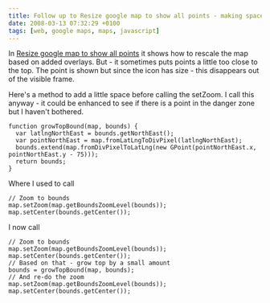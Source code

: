 ```yaml
---
title: Follow up to Resize google map to show all points - making space at the top
date: 2008-03-13 07:32:29 +0100
tags: [web, google maps, maps, javascript]
---
```


In [Resize google map to show all points](/2008/03/10/Resize_google_map_to_show_all_points/) it shows how to rescale the map based on added overlays. But - it sometimes puts points a little too close to the top. The point is shown but since the icon has size - this disappears out of the visible frame.

Here's a method to add a little space before calling the setZoom. I call this anyway - it could be enhanced to see if there is a point in the danger zone but I haven't bothered.

    function growTopBound(map, bounds) {
      var latlngNorthEast = bounds.getNorthEast();
      var pointNorthEast = map.fromLatLngToDivPixel(latlngNorthEast);
      bounds.extend(map.fromDivPixelToLatLng(new GPoint(pointNorthEast.x, pointNorthEast.y - 75)));
      return bounds;
    }

Where I used to call

    // Zoom to bounds
    map.setZoom(map.getBoundsZoomLevel(bounds));
    map.setCenter(bounds.getCenter());

I now call

    // Zoom to bounds
    map.setZoom(map.getBoundsZoomLevel(bounds));
    map.setCenter(bounds.getCenter());
    // Based on that - grow top by a small amount
    bounds = growTopBound(map, bounds);
    // And re-do the zoom
    map.setZoom(map.getBoundsZoomLevel(bounds));
    map.setCenter(bounds.getCenter());
